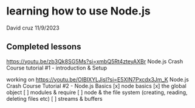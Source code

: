 # learning how to use Node.js

David cruz
11/9/2023

## Completed lessons

https://youtu.be/zb3Qk8SG5Ms?si=xmbQ5Rt4zteyAXBr
Node.js Crash Course tutorial #1 - introduction & Setup

working on
https://youtu.be/OIBIXYLJjsI?si=E5XlN7Pxcdx3Jm_K
Node.js Crash Course Tutorial #2 - Node.js Basics
[x] node basics
[x] the global object
[ ] modules & require
[ ] node & the file system (creating, reading, deleting files etc)
[ ] streams & buffers